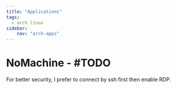 ```yaml
---
title: "Applications"
tags:
  - arch linux
sidebar:
    nav: "arch-apps"
---
```


# NoMachine - #TODO

For better security, I prefer to connect by ssh first then enable RDP.

